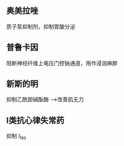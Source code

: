 ## 奥美拉唑

质子泵抑制剂，抑制胃酸分泌

## 普鲁卡因

阻断神经纤维上电压门控钠通道，用作浸润麻醉

## 新斯的明

抑制乙酰胆碱酯酶 -->改善肌无力
## Ⅰ类抗心律失常药
抑制 $I_{Na}$